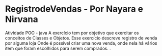 RegistrodeVendas - Por Nayara e Nirvana
================

Atividade POO - java
A exercício tem por objetivo que exercitar os conceitos de Classes e Objetos. Esse
exercício descreve registro de venda por alguma loja
Onde é possível criar uma
nova venda, onde nela há vários item que foram escolhidos para serem comprados.
.
